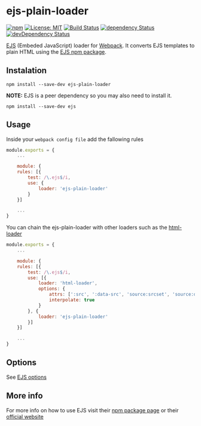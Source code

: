 # ejs-plain-loader

[![npm](https://img.shields.io/npm/v/ejs-plain-loader.svg)](https://www.npmjs.com/package/ejs-plain-loader)
[![License: MIT](https://img.shields.io/badge/License-MIT-blue.svg)](https://github.com/ThisNameWasTaken/ejs-plain-loader/blob/master/LICENSE)
[![Build Status](https://travis-ci.org/ThisNameWasTaken/ejs-plain-loader.svg?branch=master)](https://travis-ci.org/ThisNameWasTaken/ejs-plain-loader)
[![dependency Status](https://david-dm.org/ThisNameWasTaken/ejs-plain-loader/status.svg)](https://david-dm.org/ThisNameWasTaken/ejs-plain-loader#info=dependencies)
[![devDependency Status](https://david-dm.org/ThisNameWasTaken/ejs-plain-loader/dev-status.svg)](https://david-dm.org/ThisNameWasTaken/ejs-plain-loader#info=devDependencies)

[EJS](http://www.embeddedjs.com/) (Embeded JavaScript) loader for [Webpack](http://webpack.js.org). It converts EJS templates to plain HTML using the [EJS npm package](https://www.npmjs.com/package/ejs).

## Instalation
```
npm install --save-dev ejs-plain-loader
```

__NOTE:__ EJS is a peer dependency so you may also need to install it.

```
npm install --save-dev ejs
```

## Usage
Inside your `webpack config file` add the fallowing rules
```js
module.exports = {
    ...

    module: {
    rules: [{
        test: /\.ejs$/i,
        use: {
            loader: 'ejs-plain-loader'
        }
    }]

    ...
}
```

You can chain the ejs-plain-loader with other loaders such as the [html-loader](https://www.npmjs.com/package/html-loader)

```js
module.exports = {
    ...

    module: {
    rules: [{
        test: /\.ejs$/i,
        use: [{
            loader: 'html-loader',
            options: {
                attrs: [':src', ':data-src', 'source:srcset', 'source:data-srcset'], // load(require) images, videos or other resources
                interpolate: true
            }
        }, {
            loader: 'ejs-plain-loader'
        }]
    }]

    ...
}
```

## Options
See [EJS options](https://www.npmjs.com/package/ejs#options)

## More info
For more info on how to use EJS visit their [npm package page](https://www.npmjs.com/package/ejs) or their [official website](http://ejs.co/)